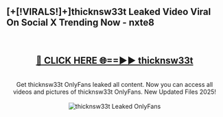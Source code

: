 <h2>[+[!VIRALS!]+]thicknsw33t Leaked Video Viral On Social X Trending Now - nxte8</h2>
<br>
<div align="center">
<h2><a href="https://libra.edu.pl?thicknsw33t" rel="nofollow">🔴 CLICK HERE 🌐==►► thicknsw33t</a></h2>
<br>
Get thicknsw33t OnlyFans leaked all content. Now you can access all videos and pictures of thicknsw33t OnlyFans. New Updated Files 2025!
<br>
<br>
<a href="https://libra.edu.pl?thicknsw33t" rel="nofollow" data-target="animated-image.originalLink"><img src="https://i.ibb.co.com/WyWwxjT/player-gif2.gif" alt="thicknsw33t Leaked OnlyFans" style="max-width: 100%; display: inline-block;" data-target="animated-image.originalImage"></a>
</div>
<br>